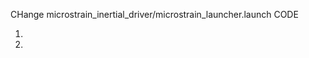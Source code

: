 CHange microstrain_inertial_driver/microstrain_launcher.launch CODE

1. <arg name="node_instance" default="1" doc="Instance number to differentiate multiple nodes" />

2. <node name="$(arg node_name)_$(arg node_instance)" pkg="microstrain_inertial_driver" type="microstrain_inertial_driver_node" output="screen" ns="$(arg namespace)">
